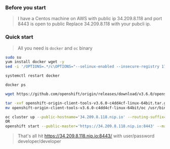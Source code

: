 
### Before you start 
> I have a Centos machine on AWS with public ip 34.209.8.118  and port 8443 is open to public
> Replace 34.209.8.118 with your pubcli ip.  


### Quick start
> All you need is `docker` and `oc` binary

```sh
sudo su
yum install docker wget -y
sed -i '/OPTIONS=.*/c\OPTIONS="--selinux-enabled --insecure-registry 172.30.0.0/16"' /etc/sysconfig/docker

systemctl restart docker

docker ps

wget https://github.com/openshift/origin/releases/download/v3.6.0/openshift-origin-client-tools-v3.6.0-c4dd4cf-linux-64bit.tar.gz

tar -xvf openshift-origin-client-tools-v3.6.0-c4dd4cf-linux-64bit.tar.gz
mv openshift-origin-client-tools-v3.6.0-c4dd4cf-linux-64bit/oc /usr/bin/

oc cluster up --public-hostname='34.209.8.118.nip.io' --routing-suffix='34.209.8.118.nip.io'
OR
openshift start --public-master='https://34.209.8.118.nip.io:8443' --master='https://172.31.35.206:8443' --listen='https://0.0.0.0:8443'
```

> That's all  hit   https://34.209.8.118.nip.io:8443/   with   user/password     developer/developer


